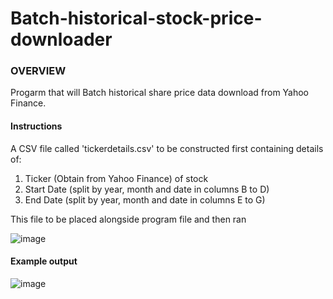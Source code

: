 # Batch-historical-stock-price-downloader

### OVERVIEW
Progarm that will Batch historical share price data download from Yahoo Finance.

#### Instructions
A CSV file called 'tickerdetails.csv' to be constructed first containing details of:
1) Ticker (Obtain from Yahoo Finance) of stock
2) Start Date (split by year, month and date in columns B to D)
3) End Date (split by year, month and date in columns E to G)

This file to be placed alongside program file and then ran

![image](https://github.com/TON369777/Batch-historical-stock-price-downloader/assets/156875448/1acc467b-97fa-4d2e-b575-03a8ed7f8b04)

#### Example output

![image](https://github.com/TON369777/Batch-historical-stock-price-downloader/assets/156875448/5a9fe0bd-afdb-4ccf-80b4-cb697580f5ea)
